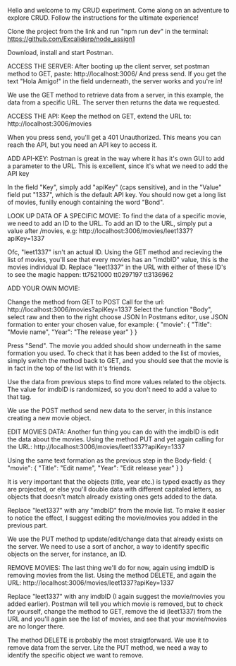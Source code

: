 Hello and welcome to my CRUD experiment. Come along on an adventure to explore CRUD.
Follow the instructions for the ultimate experience!

Clone the project from the link and run "npm run dev" in the terminal:
https://github.com/Excaliderp/node_assign1

Download, install and start Postman.

ACCESS THE SERVER:
  After booting up the client server, set postman method to GET, paste: 
  http://localhost:3006/
  And press send. If you get the text "Hola Amigo!" in the field underneath, the server works and you're in!

  We use the GET method to retrieve data from a server, in this example, the data from a specific URL. 
  The server then returns the data we requested.

ACCESS THE API:
  Keep the method on GET, extend the URL to: 
  http://localhost:3006/movies

  When you press send, you'll get a 401 Unauthorized. This means you can reach the API, but you need an API key to access it.

ADD API-KEY:
  Postman is great in the way where it has it's own GUI to add a parameter to the URL. This is excellent, since it's what we need to add the API key

  In the field "Key", simply add "apiKey" (caps sensitive), and in the "Value" field put "1337", which is the default API key. You should now get a long list of movies, funilly enough containing the word "Bond". 

LOOK UP DATA OF A SPECIFIC MOVIE:
  To find the data of a specific movie, we need to add an ID to the URL. 
  To add an ID to the URL, simply put a value after /movies, e.g: 
  http://localhost:3006/movies/leet1337?apiKey=1337

  Ofc, "leet1337" isn't an actual ID. Using the GET method and recieving the list of movies, you'll see that every movies has an "imdbID" value, this is the movies individual ID. 
  Replace "leet1337" in the URL with either of these ID's to see the magic happen: 
    tt7521000
    tt0297197
    tt3136962

ADD YOUR OWN MOVIE:

  Change the method from GET to POST
  Call for the url: http://localhost:3006/movies?apiKey=1337
  Select the function "Body", select raw and then to the right choose JSON
  In Postmans editor, use JSON formation to enter your chosen value, for example:
   {
      "movie": {
        "Title": "Movie name",
        "Year": "The release year"
      }
    }

  Press "Send". The movie you added should show underneath in the same formation you used. To check that it has been added to the list of movies, simply switch the method back to GET, and you should see that the movie is in fact in the top of the list with it's friends. 

  Use the data from previous steps to find more values related to the objects.
  The value for imdbID is randomized, so you don't need to add a value to that tag.

  We use the POST method send new data to the server, in this instance creating a new movie object.

EDIT MOVIES DATA:
  Another fun thing you can do with the imdbID is edit the data  about the movies. 
  Using the method PUT and yet again calling for the URL:
  http://localhost:3006/movies/leet1337?apiKey=1337

  Using the same text formation as the previous step in the Body-field:
     {
      "movie": {
        "Title": "Edit name",
        "Year": "Edit release year"
      }
    }

  It is very important that the objects (title, year etc.) is typed exactly as they are projected, or else you'll double data with different capitaled letters, as objects that doesn't match already existing ones gets added to the data.

  Replace "leet1337" with any "imdbID" from the movie list. To make it easier to notice the effect, I suggest editing the movie/movies you added in the previous part.

  We use the PUT method tp update/edit/change data that already exists on the server. We need to use a sort of anchor, a way to identify specific objects on the server, for instance, an ID.

REMOVE MOVIES:
  The last thing we'll do for now, again using imdbID is removing movies from the list.
  Using the method DELETE, and again the URL:
  http://localhost:3006/movies/leet1337?apiKey=1337

  Replace "leet1337" with any imdbID (I again suggest the movie/movies you added earlier). 
  Postman will tell you which movie is removed, but to check for yourself, change the method to GET, remove the id (leet1337) from the URL and you'll again see the list of movies, and see that your movie/movies are no longer there.
  
  The method DELETE is probably the most straigtforward. We use it to remove data from the server. Lite the PUT method, we need a way to identify the specific object we want to remove. 